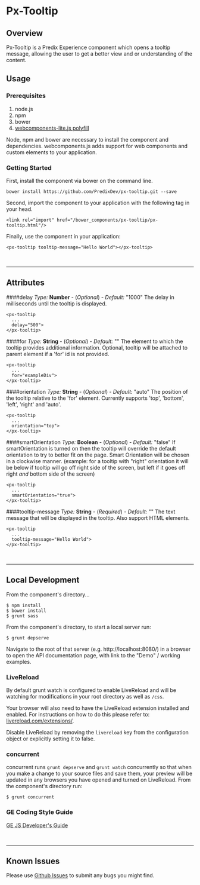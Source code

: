 # Px-Tooltip

## Overview

Px-Tooltip is a Predix Experience component which opens a tooltip message,
allowing the user to get a better view and or understanding of the content.

## Usage

### Prerequisites
1. node.js
2. npm
3. bower
4. [webcomponents-lite.js polyfill](https://github.com/webcomponents/webcomponentsjs)

Node, npm and bower are necessary to install the component and dependencies. webcomponents.js adds support for web components and custom elements to your application.

### Getting Started

First, install the component via bower on the command line.

```
bower install https://github.com/PredixDev/px-tooltip.git --save
```

Second, import the component to your application with the following tag in your head.

```
<link rel="import" href="/bower_components/px-tooltip/px-tooltip.html"/>
```

Finally, use the component in your application:

```
<px-tooltip tooltip-message="Hello World"></px-tooltip>
```

<br />
<hr />

## Attributes

####delay
*Type:* **Number** - (*Optional*) - *Default:* "1000"
The delay in milliseconds until the tooltip is displayed.

```
<px-tooltip
  ...
  delay="500">
</px-tooltip>
```

####for
*Type:* **String** - (*Optional*) - *Default:* ""
The element to which the tooltip provides additional information.  Optional, tooltip will be attached to parent element if a 'for' id is not provided.

```
<px-tooltip
  ...
  for="exampleDiv">
</px-tooltip>
```

####orientation
*Type:* **String** - (*Optional*) - *Default:* "auto"
The position of the tooltip relative to the 'for' element. Currently supports 'top', 'bottom', 'left', 'right' and 'auto'.

```
<px-tooltip
  ...
  orientation="top">
</px-tooltip>
```

####smartOrientation
*Type:* **Boolean** - (*Optional*) - *Default:* "false"
If smartOrientation is turned on then the tooltip will override the default orientation to try to better fit on the page. Smart Orientation will be chosen in a clockwise manner. (example: for a tooltip with "right" orientation it will be below if tooltip will go off right side of the screen, but left if it goes off right *and* bottom side of the screen)

```
<px-tooltip
  ...
  smartOrientation="true">
</px-tooltip>
```

####tooltip-message
*Type:* **String** - (*Required*) - *Default:* ""
The text message that will be displayed in the tooltip. Also support HTML elements.

```
<px-tooltip
  ...
  tooltip-message="Hello World">
</px-tooltip>
```

<br />
<hr />


## Local Development

From the component's directory...

```
$ npm install
$ bower install
$ grunt sass
```

From the component's directory, to start a local server run:

```
$ grunt depserve
```

Navigate to the root of that server (e.g. http://localhost:8080/) in a browser to open the API documentation page, with link to the "Demo" / working examples.

### LiveReload

By default grunt watch is configured to enable LiveReload and will be watching for modifications in your root directory as well as `/css`.

Your browser will also need to have the LiveReload extension installed and enabled. For instructions on how to do this please refer to: [livereload.com/extensions/](http://livereload.com/extensions/).

Disable LiveReload by removing the `livereload` key from the configuration object or explicitly setting it to false.


### concurrent
concurrent runs `grunt depserve` and `grunt watch` concurrently so that when you make a change to your source files and save them, your preview will be updated in any browsers you have opened and turned on LiveReload.
From the component's directory run:

```
$ grunt concurrent
```

### GE Coding Style Guide
[GE JS Developer's Guide](https://github.com/GeneralElectric/javascript)

<br />
<hr />

## Known Issues

Please use [Github Issues](https://github.com/PredixDev/px-tooltip/issues) to submit any bugs you might find.

